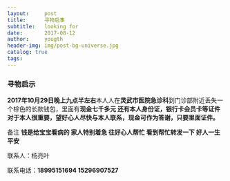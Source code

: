 ```yaml
---
layout:     post
title:      寻物启事
subtitle:   looking for
date:       2017-08-12
author:     yougth
header-img: img/post-bg-universe.jpg
catalog: true
tags:
---
```

### 寻物启示

**2017年10月29日晚上九点半左右**本人人在**灵武市医院急诊科**到门诊部附近丢失一个棕色的长款钱包，里面有**现金七千多元  还有本人身份证，银行卡会员卡等证件对于本人很重要，望好心人尽快与本人联系，现金可作为答谢，只要里面证件。**

备注  **钱是给宝宝看病的   家人特别着急  往好心人帮忙  看到帮忙转发一下  好人一生平安**

联系人：杨亮叶     

联系电话：**18995151694     15296907527**
